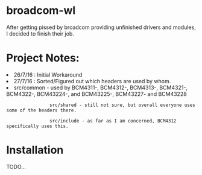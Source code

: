 # broadcom-wl
After getting pissed by broadcom providing unfinished drivers and modules, I decided to finish their job.

# Project Notes:
<li>26/7/16 : Initial Workaround</li>
<li>27/7/16 : Sorted/Figured out which headers are used by whom.
				<li>
					src/common - used by BCM4311-, BCM4312-, BCM4313-, BCM4321-, BCM4322-, BCM43224-, and BCM43225-, BCM43227- and BCM43228

					src/shared - still not sure, but overall everyone uses some of the headers there.

					src/include - as far as I am concerned, BCM4312 specifically uses this.
				
</li>


# Installation

TODO...
